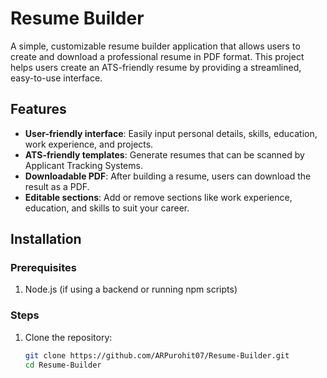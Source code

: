 # Resume Builder

A simple, customizable resume builder application that allows users to create and download a professional resume in PDF format. This project helps users create an ATS-friendly resume by providing a streamlined, easy-to-use interface.

## Features

- **User-friendly interface**: Easily input personal details, skills, education, work experience, and projects.
- **ATS-friendly templates**: Generate resumes that can be scanned by Applicant Tracking Systems.
- **Downloadable PDF**: After building a resume, users can download the result as a PDF.
- **Editable sections**: Add or remove sections like work experience, education, and skills to suit your career.

## Installation

### Prerequisites
1. Node.js (if using a backend or running npm scripts)

### Steps

1. Clone the repository:

   ```bash
   git clone https://github.com/ARPurohit07/Resume-Builder.git
   cd Resume-Builder
